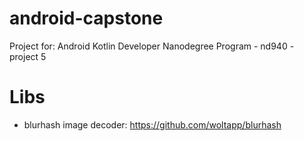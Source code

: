 # android-capstone
Project for: Android Kotlin Developer Nanodegree Program - nd940 - project 5


# Libs
* blurhash image decoder: https://github.com/woltapp/blurhash

